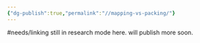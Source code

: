 ```yaml
---
{"dg-publish":true,"permalink":"//mapping-vs-packing/"}
---
```


#needs/linking 
still in research mode here. will publish more soon.